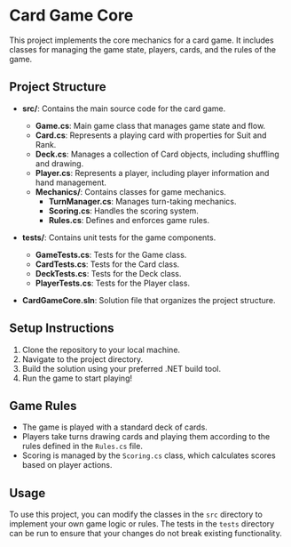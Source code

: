 # Card Game Core

This project implements the core mechanics for a card game. It includes classes for managing the game state, players, cards, and the rules of the game.

## Project Structure

- **src/**: Contains the main source code for the card game.
  - **Game.cs**: Main game class that manages game state and flow.
  - **Card.cs**: Represents a playing card with properties for Suit and Rank.
  - **Deck.cs**: Manages a collection of Card objects, including shuffling and drawing.
  - **Player.cs**: Represents a player, including player information and hand management.
  - **Mechanics/**: Contains classes for game mechanics.
    - **TurnManager.cs**: Manages turn-taking mechanics.
    - **Scoring.cs**: Handles the scoring system.
    - **Rules.cs**: Defines and enforces game rules.

- **tests/**: Contains unit tests for the game components.
  - **GameTests.cs**: Tests for the Game class.
  - **CardTests.cs**: Tests for the Card class.
  - **DeckTests.cs**: Tests for the Deck class.
  - **PlayerTests.cs**: Tests for the Player class.

- **CardGameCore.sln**: Solution file that organizes the project structure.

## Setup Instructions

1. Clone the repository to your local machine.
2. Navigate to the project directory.
3. Build the solution using your preferred .NET build tool.
4. Run the game to start playing!

## Game Rules

- The game is played with a standard deck of cards.
- Players take turns drawing cards and playing them according to the rules defined in the `Rules.cs` file.
- Scoring is managed by the `Scoring.cs` class, which calculates scores based on player actions.

## Usage

To use this project, you can modify the classes in the `src` directory to implement your own game logic or rules. The tests in the `tests` directory can be run to ensure that your changes do not break existing functionality.
